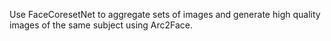 Use FaceCoresetNet to aggregate sets of images and generate high quality images of the same subject using Arc2Face.
